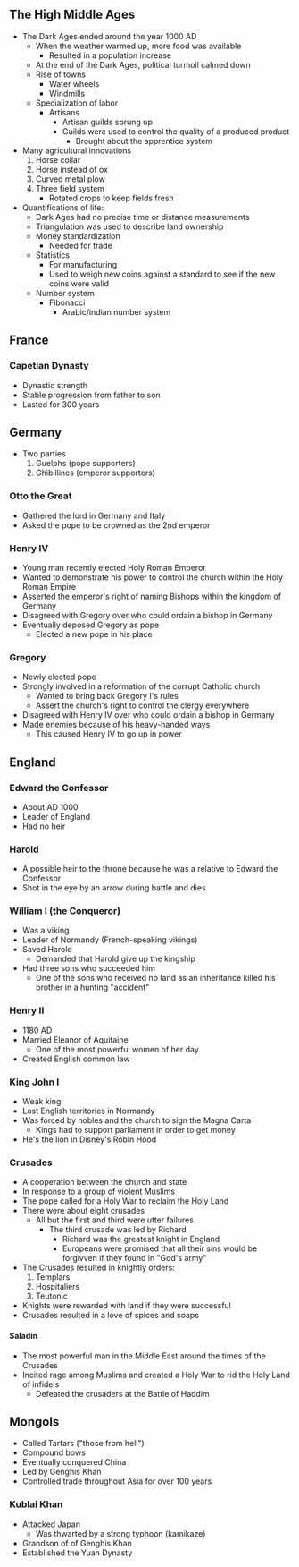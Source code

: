 ## The High Middle Ages
- The Dark Ages ended around the year 1000 AD
	- When the weather warmed up, more food was available
		- Resulted in a population increase
	- At the end of the Dark Ages, political turmoil calmed down
	- Rise of towns
		- Water wheels
		- Windmills
	- Specialization of labor
		- Artisans
			- Artisan guilds sprung up
			- Guilds were used to control the quality of a produced product
				- Brought about the apprentice system
- Many agricultural innovations
	1. Horse collar
	1. Horse instead of ox
	1. Curved metal plow
	1. Three field system
		- Rotated crops to keep fields fresh
- Quantifications of life:
	- Dark Ages had no precise time or distance measurements
	- Triangulation was used to describe land ownership
	- Money standardization
		- Needed for trade
	- Statistics
		- For manufacturing
		- Used to weigh new coins against a standard to see if the new coins were valid
	- Number system
		- Fibonacci
			- Arabic/indian number system

## France
### Capetian Dynasty
- Dynastic strength
- Stable progression from father to son
- Lasted for 300 years

## Germany
- Two parties
	1. Guelphs (pope supporters)
	1. Ghibillines (emperor supporters)

### Otto the Great
- Gathered the lord in Germany and Italy
- Asked the pope to be crowned as the 2nd emperor

### Henry IV
- Young man recently elected Holy Roman Emperor
- Wanted to demonstrate his power to control the church within the Holy Roman Empire
- Asserted the emperor's right of naming Bishops within the kingdom of Germany
- Disagreed with Gregory over who could ordain a bishop in Germany
- Eventually deposed Gregory as pope
	- Elected a new pope in his place

### Gregory
- Newly elected pope
- Strongly involved in a reformation of the corrupt Catholic church
	- Wanted to bring back Gregory I's rules
	- Assert the church's right to control the clergy everywhere
- Disagreed with Henry IV over who could ordain a bishop in Germany
- Made enemies because of his heavy-handed ways
	- This caused Henry IV to go up in power

## England
### Edward the Confessor
- About AD 1000
- Leader of England
- Had no heir

### Harold
- A possible heir to the throne because he was a relative to Edward the Confessor
- Shot in the eye by an arrow during battle and dies

### William I (the Conqueror)
- Was a viking
- Leader of Normandy (French-speaking vikings)
- Saved Harold
	- Demanded that Harold give up the kingship
- Had three sons who succeeded him
	- One of the sons who received no land as an inheritance killed his brother in a hunting "accident"

### Henry II
- 1180 AD
- Married Eleanor of Aquitaine
	- One of the most powerful women of her day
- Created English common law

### King John I
- Weak king
- Lost English territories in Normandy
- Was forced by nobles and the church to sign the Magna Carta
	- Kings had to support parliament in order to get money
- He's the lion in Disney's Robin Hood

### Crusades
- A cooperation between the church and state
- In response to a group of violent Muslims
- The pope called for a Holy War to reclaim the Holy Land
- There were about eight crusades
	- All but the first and third were utter failures
		- The third crusade was led by Richard
			- Richard was the greatest knight in England
			- Europeans were promised that all their sins would be forgivven if they found in "God's army"
- The Crusades resulted in knightly orders:
	1. Templars
	1. Hospitaliers
	1. Teutonic
- Knights were rewarded with land if they were successful
- Crusades resulted in a love of spices and soaps

#### Saladin
- The most powerful man in the Middle East around the times of the Crusades
- Incited rage among Muslims and created a Holy War to rid the Holy Land of infidels
	- Defeated the crusaders at the Battle of Haddim

## Mongols
- Called Tartars ("those from hell")
- Compound bows
- Eventually conquered China
- Led by Genghis Khan
- Controlled trade throughout Asia for over 100 years

### Kublai Khan
- Attacked Japan
	- Was thwarted by a strong typhoon (kamikaze)
- Grandson of of Genghis Khan
- Established the Yuan Dynasty
